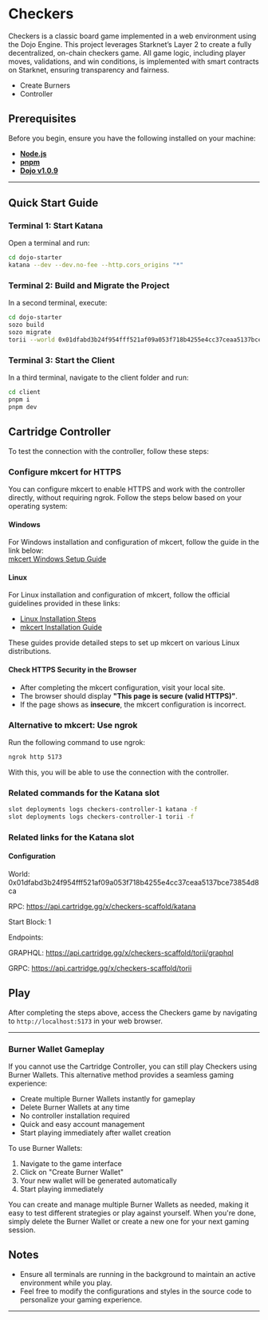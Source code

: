 # Checkers

Checkers is a classic board game implemented in a web environment using the Dojo Engine. This project leverages Starknet’s Layer 2 to create a fully decentralized, on-chain checkers game. All game logic, including player moves, validations, and win conditions, is implemented with smart contracts on Starknet, ensuring transparency and fairness.

- Create Burners
- Controller

## Prerequisites

Before you begin, ensure you have the following installed on your machine:

- **[Node.js](https://nodejs.org/)**
- **[pnpm](https://pnpm.io/)**
- **[Dojo v1.0.9](https://book.dojoengine.org/)**

---

## Quick Start Guide

### Terminal 1: Start Katana

Open a terminal and run:

```bash
cd dojo-starter
katana --dev --dev.no-fee --http.cors_origins "*"
```

### Terminal 2: Build and Migrate the Project

In a second terminal, execute:

```bash
cd dojo-starter
sozo build
sozo migrate
torii --world 0x01dfabd3b24f954fff521af09a053f718b4255e4cc37ceaa5137bce73854d8ca --http.cors_origins "*"
```

### Terminal 3: Start the Client

In a third terminal, navigate to the client folder and run:

```bash
cd client
pnpm i
pnpm dev
```

## Cartridge Controller

To test the connection with the controller, follow these steps:

### Configure mkcert for HTTPS

You can configure mkcert to enable HTTPS and work with the controller directly, without requiring ngrok. Follow the steps below based on your operating system:

#### Windows

For Windows installation and configuration of mkcert, follow the guide in the link below:\
[mkcert Windows Setup Guide](https://github.com/FiloSottile/mkcert/issues/357#issuecomment-1466762021)

#### Linux

For Linux installation and configuration of mkcert, follow the official guidelines provided in these links:

- [Linux Installation Steps](https://github.com/FiloSottile/mkcert#linux)
- [mkcert Installation Guide](https://github.com/FiloSottile/mkcert?tab=readme-ov-file#mkcert)

These guides provide detailed steps to set up mkcert on various Linux distributions.

#### Check HTTPS Security in the Browser

- After completing the mkcert configuration, visit your local site.
- The browser should display **"This page is secure (valid HTTPS)"**.
- If the page shows as **insecure**, the mkcert configuration is incorrect.

### Alternative to mkcert: Use ngrok

Run the following command to use ngrok:

```bash
ngrok http 5173
```

With this, you will be able to use the connection with the controller.

### Related commands for the Katana slot

```bash
slot deployments logs checkers-controller-1 katana -f
slot deployments logs checkers-controller-1 torii -f 

```

### Related links for the Katana slot

#### Configuration

World: 0x01dfabd3b24f954fff521af09a053f718b4255e4cc37ceaa5137bce73854d8ca

RPC: <https://api.cartridge.gg/x/checkers-scaffold/katana>

Start Block: 1

Endpoints:

GRAPHQL: <https://api.cartridge.gg/x/checkers-scaffold/torii/graphql>

GRPC: <https://api.cartridge.gg/x/checkers-scaffold/torii>

## Play

After completing the steps above, access the Checkers game by navigating to `http://localhost:5173` in your web browser.

---

### Burner Wallet Gameplay
If you cannot use the Cartridge Controller, you can still play Checkers using Burner Wallets. This alternative method provides a seamless gaming experience:

- Create multiple Burner Wallets instantly for gameplay
- Delete Burner Wallets at any time
- No controller installation required
- Quick and easy account management
- Start playing immediately after wallet creation

To use Burner Wallets:
1. Navigate to the game interface
2. Click on "Create Burner Wallet"
3. Your new wallet will be generated automatically
4. Start playing immediately

You can create and manage multiple Burner Wallets as needed, making it easy to test different strategies or play against yourself. When you're done, simply delete the Burner Wallet or create a new one for your next gaming session.

## Notes

- Ensure all terminals are running in the background to maintain an active environment while you play.
- Feel free to modify the configurations and styles in the source code to personalize your gaming experience.

---
